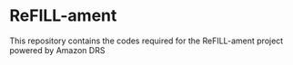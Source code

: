 # ReFILL-ament
This repository contains the codes required for the ReFILL-ament project powered by Amazon DRS
